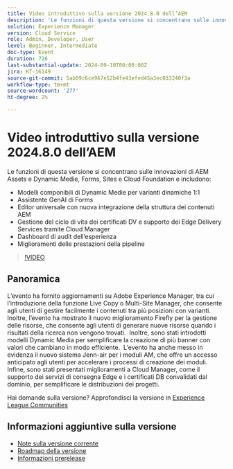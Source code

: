 ```yaml
---
title: Video introduttivo sulla versione 2024.8.0 dell’AEM
description: 'Le funzioni di questa versione si concentrano sulle innovazioni di AEM Assets e Dynamic Medie, Forms, Sites e Cloud Foundation e includono: Dynamic Medie Composable Templates for 1:1 dynamic variables Forms GenAI Assistant Universal editor con nuova integrazione della struttura dei contenuti AEM​ Gestisci il ciclo di vita dei certificati DV e il supporto per i Edge Delivery Services tramite Cloud Manager Experience Audit Dashboard Improvements in Pipeline Performance'
solution: Experience Manager
version: Cloud Service
role: Admin, Developer, User
level: Beginner, Intermediate
doc-type: Event
duration: 726
last-substantial-update: 2024-09-10T00:00:00Z
jira: KT-16149
source-git-commit: 5ab09c6ce967e52b4fe43efed45a3ec033240f3a
workflow-type: tm+mt
source-wordcount: '277'
ht-degree: 2%

---
```



# Video introduttivo sulla versione 2024.8.0 dell’AEM

Le funzioni di questa versione si concentrano sulle innovazioni di AEM Assets e Dynamic Medie, Forms, Sites e Cloud Foundation e includono:

* Modelli componibili di Dynamic Medie per varianti dinamiche 1:1
* Assistente GenAI di Forms
* Editor universale con nuova integrazione della struttura dei contenuti AEM&#x200B;
* Gestione del ciclo di vita dei certificati DV e supporto dei Edge Delivery Services tramite Cloud Manager
* Dashboard di audit dell’esperienza
* Miglioramenti delle prestazioni della pipeline

>[!VIDEO](https://video.tv.adobe.com/v/3433381/?learn=on)

## Panoramica

L’evento ha fornito aggiornamenti su Adobe Experience Manager, tra cui l’introduzione della funzione Live Copy o Multi-Site Manager, che consente agli utenti di gestire facilmente i contenuti tra più posizioni con varianti. &#x200B; Inoltre, l’evento ha mostrato il nuovo miglioramento Firefly per la gestione delle risorse, che consente agli utenti di generare nuove risorse quando i risultati della ricerca non vengono trovati. &#x200B; Inoltre, sono stati introdotti modelli Dynamic Media per semplificare la creazione di più banner con valori che cambiano in modo efficiente. &#x200B; L&#39;evento ha anche messo in evidenza il nuovo sistema Jenn-air per i moduli AM, che offre un accesso anticipato agli utenti per accelerare i processi di creazione dei moduli. &#x200B; Infine, sono stati presentati miglioramenti a Cloud Manager, come il supporto dei servizi di consegna Edge e i certificati DB convalidati dal dominio, per semplificare le distribuzioni dei progetti. &#x200B;

Hai domande sulla versione?  Approfondisci la versione in [Experience League Communities](https://adobe.ly/4egoWgm)

## Informazioni aggiuntive sulla versione

* [Note sulla versione corrente](https://experienceleague.adobe.com/docs/experience-manager-cloud-service/content/release-notes/home.html?lang=it)
* [Roadmap della versione](https://experienceleague.adobe.com/docs/experience-manager-release-information/aem-release-updates/update-releases-roadmap.html?lang=it)
* [Informazioni prerelease](https://experienceleague.adobe.com/docs/experience-manager-cloud-service/content/release-notes/prerelease.html)





